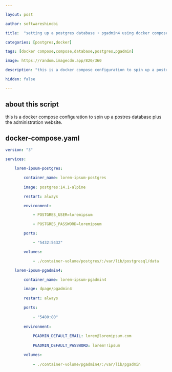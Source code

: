 ```yaml
---

layout: post

author: softwareshinobi

title:  "setting up a postgres database + pgadmin4 using docker compose [ubuntu linux]"

categories: [postgres,docker]

tags: [docker compose,compose,database,postgres,pgadmin]

image: https://random.imagecdn.app/820/360

description: "this is a docker compose configuration to spin up a postres database plus the administration website."

hidden: false

---
```


## about this script

this is a docker compose configuration to spin up a postres database plus the administration website.

## docker-compose.yaml

```yaml
version: "3"

services:

    lorem-ipsum-postgres:

        container_name: lorem-ipsum-postgres
        
        image: postgres:14.1-alpine

        restart: always

        environment:

            - POSTGRES_USER=loremipsum

            - POSTGRES_PASSWORD=loremipsum

        ports:

            - "5432:5432"

        volumes: 

            - ./container-volume/postgres/:/var/lib/postgresql/data

    lorem-ipsum-pgadmin4:

        container_name: lorem-ipsum-pgadmin4

        image: dpage/pgadmin4
        
        restart: always

        ports:
        
            - "5480:80"
            
        environment:
        
            PGADMIN_DEFAULT_EMAIL: lorem@loremipsum.com
            
            PGADMIN_DEFAULT_PASSWORD: lorem!!ipsum

        volumes:
        
            - ./container-volume/pgadmin4/:/var/lib/pgadmin

```
